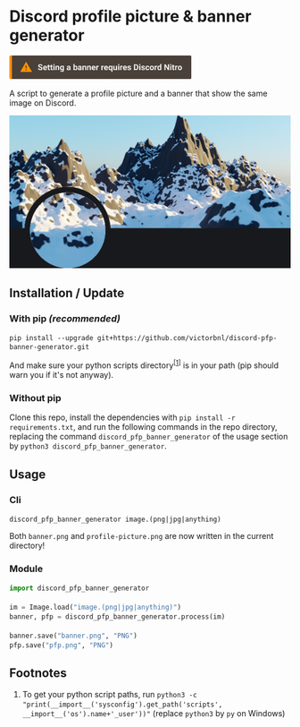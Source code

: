 # Discord profile picture & banner generator

<strong><img src=".readme/warning.svg" height="42px" alt="⚠ Setting a banner requires nitro"></strong>

A script to generate a profile picture and a banner that show the same image on Discord.

<p align="center">
    <img src=".readme/screenshot.png">
</p>

## Installation / Update

### With pip *(recommended)*

```
pip install --upgrade git+https://github.com/victorbnl/discord-pfp-banner-generator.git
```

And make sure your python scripts directory<sup>[<a href="#footnotes-1">1</a>]</sup> is in your path (pip should warn you if it's not anyway).

### Without pip

Clone this repo, install the dependencies with `pip install -r requirements.txt`, and run the following commands in the repo directory, replacing the command `discord_pfp_banner_generator` of the usage section by `python3 discord_pfp_banner_generator`.

## Usage

### Cli

```
discord_pfp_banner_generator image.(png|jpg|anything)
```

Both `banner.png` and `profile-picture.png` are now written in the current directory!

### Module

```python
import discord_pfp_banner_generator

im = Image.load("image.(png|jpg|anything)")
banner, pfp = discord_pfp_banner_generator.process(im)

banner.save("banner.png", "PNG")
pfp.save("pfp.png", "PNG")
```

## Footnotes

1. <span id="footnotes-1"></span>To get your python script paths, run `python3 -c "print(__import__('sysconfig').get_path('scripts', __import__('os').name+'_user'))"` (replace `python3` by `py` on Windows)
